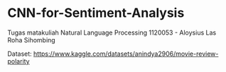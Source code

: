 # CNN-for-Sentiment-Analysis
Tugas matakuliah Natural Language Processing
1120053 - Aloysius Las Roha Sihombing

Dataset: https://www.kaggle.com/datasets/anindya2906/movie-review-polarity

